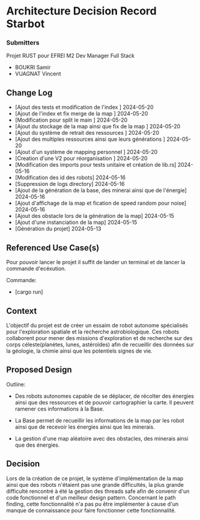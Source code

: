 # Architecture Decision Record Starbot

### Submitters

Projet RUST pour EFREI
M2 Dev Manager Full Stack

- BOUKRI Samir
- VUAGNAT Vincent


## Change Log

- \[Ajout des tests et modification de l'index \] 2024-05-20
- \[Ajout de l'index et fix merge de la map \] 2024-05-20
- \[Modification pour split le main \] 2024-05-20
- \[Ajout du stockage de la map ainsi que fix de la map \] 2024-05-20
- \[Ajout du système de retrait des ressources \] 2024-05-20
- \[Ajout des multiples ressources ainsi que leurs générations \] 2024-05-20
- \[Ajout d'un système de mapping personnel \] 2024-05-20
- \[Creation d'une V2 pour réorganisation \] 2024-05-20
- \[Modification des imports pour tests unitaire et création de lib.rs\] 2024-05-16
- \[Modification des id des robots\] 2024-05-16
- \[Suppression de logs directory\] 2024-05-16
- \[Ajout de la génération de la base, des minerai ainsi que de l'énergie\] 2024-05-16
- \[Ajout d'affichage de la map et fication de speed random pour noise\] 2024-05-16
- \[Ajout des obstacle lors de la génération de la map\] 2024-05-15
- \[Ajout d'une instanciation de la map\] 2024-05-15
- \[Génération du projet\] 2024-05-13



## Referenced Use Case(s)

Pour pouvoir lancer le projet il suffit de lander un terminal et de lancer la commande d'ecéxution.

Commande:

- \[cargo run\]


## Context

L'objectif du projet est de créer un essaim de robot autonome spécialisés pour l'exploration spatiale et la recherche astrobiologique. Ces robots collaborent pour mener des missions d'exploration et de recherche sur des corps céleste(planètes, lunes, astéroïdes) afin de recueillir des données sur la géologie, la chimie ainsi que les potentiels signes de vie.


## Proposed Design

Outline:

- Des robots autonomes capable de se déplacer, de récolter des énergies ainsi que des ressources et de pouvoir cartographier la carte. Il peuvent ramener ces informations à la Base.

- La Base permet de recueillir les informations de la map par les robot ainsi que de recevoir les énergies ainsi que les minerais.

- La gestion d'une map aléatoire avec des obstacles, des minerais ainsi que des énergies.


## Decision

Lors de la création de ce projet, le système d'implémentation de la map ainsi que des robots n'étaient pas une grande difficultés, la plus grande difficulté rencontré à été la gestion des threads safe afin de convenir d'un code fonctionnel et d'un meilleur design pattern.
Concernant le path finding, cette fonctionnalité n'a pas pu être implémenter à cause d'un manque de connaissance pour faire fonctionner cette fonctionnalité. 